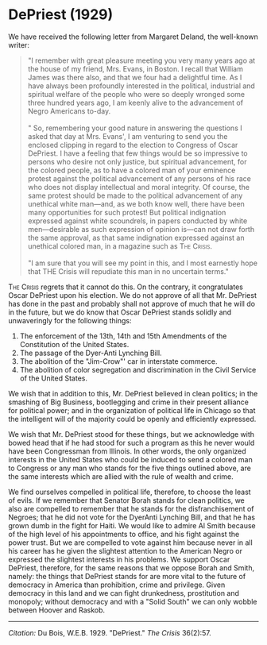 # DePriest (1929)

 We have received the following letter from Margaret Deland, the well-known writer:

> "I remember with great pleasure meeting you very many years ago at the house of my friend, Mrs. Evans, in Boston. I recall that William James was there also, and that we four had a delightful time. As I have always been profoundly interested in the political, industrial and spiritual welfare of the people who were so deeply wronged some three hundred years ago, I am keenly alive to the advancement of Negro Americans to-day.   
> &nbsp;  
>" So, remembering your good nature in answering the questions I asked that day at Mrs. Evans', I am venturing to send you the enclosed clipping in regard to the election to Congress of Oscar DePriest. I have a feeling that few things would be so impressive to persons who desire not only justice, but spiritual advancement, for the colored people, as to have a colored man of your eminence protest against the political advancement of any persons of his race who does not display intellectual and moral integrity.   Of course, the same protest should be made to the political advancement of any unethical white man—and, as we both know well, there have been many opportunities for such protest! But political indignation expressed against white scoundrels, in papers conducted by white men—desirable as such expression of opinion is—can not draw forth the same approval, as that same indignation expressed against an unethical colored man, in a magazine such as <span style="font-variant:small-caps;">The Crisis</span>.   
> &nbsp;  
> "I am sure that you will see my point in this, and I most earnestly hope that THE Crisis will repudiate this man in no uncertain terms."

<span style="font-variant:small-caps;">The Crisis</span> regrets that it cannot do this. On the contrary, it congratulates Oscar DePriest upon his election. We do not approve of all that Mr. DePriest has done in the past and probably shall not approve of much that he will do in the future, but we do know that Oscar DePriest stands solidly and unwaveringly for the following things:

1. The enforcement of the 13th, 14th and 15th Amendments of the Constitution of the United States.
2. The passage of the Dyer-Anti Lynching Bill.
3. The abolition of the "Jim-Crow"' car in interstate commerce.
4. The abolition of color segregation and discrimination in the Civil Service of the United States.

We wish that in addition to this, Mr. DePriest believed in clean politics; in the smashing of Big Business, bootlegging and crime in their present alliance for political power; and in the organization of political life in Chicago so that the intelligent will of the majority could be openly and efficiently expressed.

We wish that Mr. DePriest stood for these things, but we acknowledge with bowed head that if he had stood for such a program as this he never would have been Congressman from Illinois. In other words, the only organized interests in the United States who could be induced to send a colored man to Congress or any man who stands for the five things outlined above, are the same interests which are allied with the rule of wealth and crime.

We find ourselves compelled in political life, therefore, to choose the least of evils. If we remember that Senator Borah stands for clean politics, we also are compelled to remember that he stands for the disfranchisement of Negroes; that he did not vote for the DyerAnti Lynching Bill, and that he has grown dumb in the fight for Haiti. We would like to admire Al Smith because of the high level of his appointments to office, and his fight against the power trust. But we are compelled to vote against him because never in all his career has he given the slightest attention to the American Negro or expressed the slightest interests in his problems. We support Oscar DePriest, therefore, for the same reasons that we oppose Borah and Smith, namely: the things that DePriest stands for are more vital to the future of democracy in America than prohibition, crime and privilege. Given democracy in this land and we can fight drunkedness, prostitution and monopoly; without democracy and with a "Solid South" we can only wobble between Hoover and Raskob. 

_________________
*Citation:* Du Bois, W.E.B. 1929. "DePriest." *The Crisis*  36(2):57.
